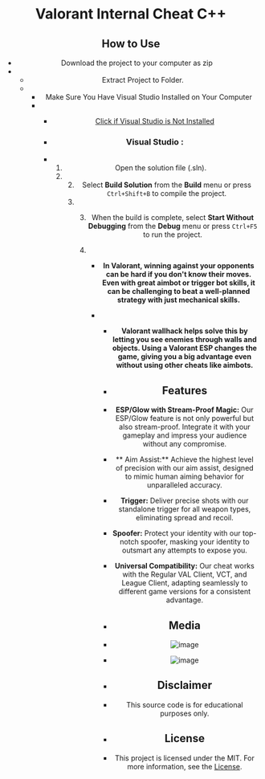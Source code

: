 <div align="center">

# Valorant Internal Cheat C++

## How to Use

- Download the project to your computer as zip
- - Extract Project to Folder.
  - - Make Sure You Have Visual Studio Installed on Your Computer
    - - [Click if Visual Studio is Not Installed](https://visualstudio.microsoft.com/en/thank-you-downloading-visual-studio/?sku=Community&channel=Release&version=VS2022&source=VSLandingPage&passive=false&cid=2030)
     
      - ### Visual Studio :
     
      - 1. Open the solution file (.sln).
        2. 2. Select **Build Solution** from the **Build** menu or press `Ctrl+Shift+B` to compile the project.
           3. 3. When the build is complete, select **Start Without Debugging** from the **Debug** menu or press `Ctrl+F5` to run the project.
             
              4. - **In Valorant, winning against your opponents can be hard if you don't know their moves. Even with great aimbot or trigger bot skills, it can be challenging to beat a well-planned strategy with just mechanical skills.**
                
                 - - **Valorant wallhack helps solve this by letting you see enemies through walls and objects. Using a Valorant ESP changes the game, giving you a big advantage even without using other cheats like aimbots.**
                  
                   - ## Features
                  
                   - **ESP/Glow with Stream-Proof Magic:** Our ESP/Glow feature is not only powerful but also stream-proof. Integrate it with your gameplay and impress your audience without any compromise.
                  
                   - ** Aim Assist:** Achieve the highest level of precision with our aim assist, designed to mimic human aiming behavior for unparalleled accuracy.
                  
                   - **Trigger:** Deliver precise shots with our standalone trigger for all weapon types, eliminating spread and recoil.
                  
                   - **Spoofer:** Protect your identity with our top-notch spoofer, masking your identity to outsmart any attempts to expose you.
                  
                   - **Universal Compatibility:** Our cheat works with the Regular VAL Client, VCT, and League Client, adapting seamlessly to different game versions for a consistent advantage.
                  
                   - ## Media
                  
                   - ![image](https://user-images.githubusercontent.com/105713914/169301768-41c1985a-2f5c-420f-88ff-ab476d2492fc.png)
                  
                   - ![image](https://user-images.githubusercontent.com/105713914/169301941-0e7e4b2e-8c90-4b8a-ac14-c39b47d49fac.png)
                  
                   - ## Disclaimer
                  
                   - This source code is for educational purposes only.
                  
                   - ## License
                  
                   - This project is licensed under the MIT. For more information, see the [License](LICENSE).
